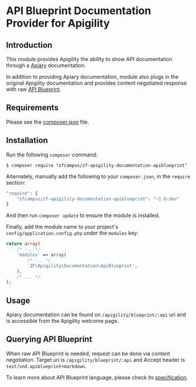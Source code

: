 API Blueprint Documentation Provider for Apigility
==================================================

Introduction
------------

This module provides Apigility the ability to show API documentation through a
[Apiary](https://apiary.io/) documentation.

In addition to providing Apiary documentation, module also plugs in the original Apigility documentation and provides content negotiated response with raw [API Blueprint](https://apiblueprint.org).

Requirements
------------
  
Please see the [composer.json](composer.json) file.

Installation
------------

Run the following `composer` command:

```console
$ composer require "zfcampus/zf-apigility-documentation-apiblueprint"
```

Alternately, manually add the following to your `composer.json`, in the `require` section:

```javascript
"require": {
    "zfcampus/zf-apigility-documentation-apiblueprint": "~1.0-dev"
}
```

And then run `composer update` to ensure the module is installed.

Finally, add the module name to your project's `config/application.config.php` under the `modules`
key:

```php
return array(
    /* ... */
    'modules' => array(
        /* ... */
        'ZF\Apigility\Documentation\ApiBlueprint',
    ),
    /* ... */
);
```

Usage
-----
Apiary documentation can be found on `/apigility/blueprint/:api` uri and is accessible from the Apigility welcome page.

Querying API Blueprint
---------------------
When raw API Blueprint is needed, request can be done via content negotiation. Target uri is `/apigility/blueprint/:api` and Accept header is `text/vnd.apiblueprint+markdown`.

To learn more about API Blueprint language, please check its [specification](https://github.com/apiaryio/api-blueprint/blob/master/API%20Blueprint%20Specification.md).
